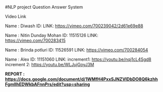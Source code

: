 #NLP project Question Answer System

Video Link 

Name : Diwash
ID: 
LINK: https://vimeo.com/700239042/2d61e69e88

Name : Nitin Dunday Mohan
ID: 11515126
LINK:  https://vimeo.com/700283415

Name : Brinda potluri
ID: 11526591
LINK:  https://vimeo.com/700284054

Name : Alex
ID: 11151060
LINK: increment1: https://youtu.be/nqj1cL4Sgd8 increment 2: https://youtu.be/WLJujGoyJ3M


**REPORT :  https://docs.google.com/document/d/1WMfH4PxxSJNZVIDbDO8Q6kzhhFgmlIhEDWkbAFnnPrs/edit?usp=sharing**
